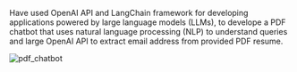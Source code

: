 Have used OpenAI API and LangChain framework for developing applications powered by large language models (LLMs), to develope a PDF chatbot that uses natural language processing (NLP) to understand queries and large OpenAI API to extract email address from provided PDF resume.

![pdf_chatbot](https://github.com/user-attachments/assets/26ba766b-66da-41cf-913b-932aa5390b1b)
